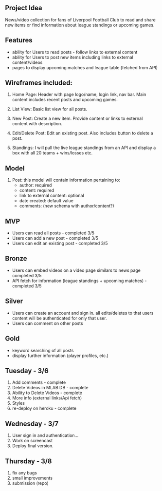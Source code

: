 ## Project Idea

News/video collection for fans of Liverpool Football Club to read and share new items or find information about league standings or upcoming games.

## Features

* ability for Users to read posts - follow links to external content
* ability for Users to post new items including links to external content/videos
* pages to display upcoming matches and league table (fetched from API)

## Wireframes included:

1.  Home Page: Header with page logo/name, login link, nav bar. Main content includes recent posts and upcoming games.

2.  List View: Basic list view for all posts.

3.  New Post: Create a new item. Provide content or links to external content with description.

4.  Edit/Delete Post: Edit an existing post. Also includes button to delete a post.

5.  Standings: I will pull the live league standings from an API and display a box with all 20 teams + wins/losses etc.

## Model

1.  Post: this model will contain information pertaining to:
    * author: required
    * content: required
    * link to external content: optional
    * date created: default value
    * comments: (new schema with author/content?)

## MVP

* Users can read all posts - completed 3/5
* Users can add a new post - completed 3/5
* Users can edit an existing post - completed 3/5

## Bronze

* Users can embed videos on a video page similars to news page completed 3/5
* API fetch for information (league standings + upcoming matches) -completed 3/5

## Silver

* Users can create an account and sign in. all edits/deletes to that users content will be authenticated for only that user.
* Users can comment on other posts

## Gold

* keyword searching of all posts
* display further information (player profiles, etc.)

## Tuesday - 3/6

1.  Add comments - complete
2.  Delete Videos in MLAB DB - complete
3.  Ability to Delete Videos - complete
4.  More info (external links/Api fetch)
5.  Styles
6.  re-deploy on heroku - complete

## Wednesday - 3/7

1.  User sign in and authentication...
2.  Work on screencast
3.  Deploy final version.

## Thursday - 3/8

1.  fix any bugs
2.  small improvements
3.  submission (repo)
